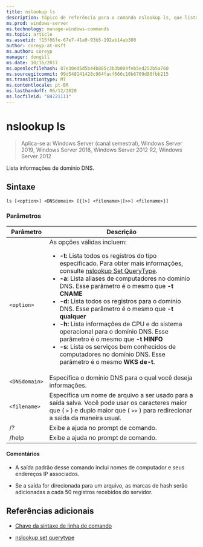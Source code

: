 ```yaml
---
title: nslookup ls
description: Tópico de referência para o comando nslookup ls, que lista informações de domínio DNS.
ms.prod: windows-server
ms.technology: manage-windows-commands
ms.topic: article
ms.assetid: f15f06fe-67e7-41a9-93b5-192ab14ab380
author: coreyp-at-msft
ms.author: coreyp
manager: dongill
ms.date: 10/16/2017
ms.openlocfilehash: 87e30ed5d5b44b805c3b3b004feb5ed252b5a760
ms.sourcegitcommit: 99d548141428c964facf666c10b6709d80fbb215
ms.translationtype: MT
ms.contentlocale: pt-BR
ms.lasthandoff: 06/12/2020
ms.locfileid: "84721111"
---
```

# <a name="nslookup-ls"></a>nslookup ls

> Aplica-se a: Windows Server (canal semestral), Windows Server 2019, Windows Server 2016, Windows Server 2012 R2, Windows Server 2012

Lista informações de domínio DNS.

## <a name="syntax"></a>Sintaxe

```
ls [<option>] <DNSdomain> [{[>] <filename>|[>>] <filename>}]
```

### <a name="parameters"></a>Parâmetros

| Parâmetro | Descrição |
| --------- | ----------- |
| `<option>` | As opções válidas incluem:<ul><li>**-t:** Lista todos os registros do tipo especificado. Para obter mais informações, consulte [nslookup Set QueryType](nslookup-set-querytype.md).</li><li>**-a:** Lista aliases de computadores no domínio DNS. Esse parâmetro é o mesmo que **-t CNAME**</li><li>**-d:** Lista todos os registros para o domínio DNS. Esse parâmetro é o mesmo que **-t qualquer**</li><li>**-h:** Lista informações de CPU e do sistema operacional para o domínio DNS. Esse parâmetro é o mesmo que **-t HINFO**</li><li>**-s:** Lista os serviços bem conhecidos de computadores no domínio DNS. Esse parâmetro é o mesmo **WKS de-t**. |
| `<DNSdomain>` | Especifica o domínio DNS para o qual você deseja informações. |
| `<filename>` | Especifica um nome de arquivo a ser usado para a saída salva. Você pode usar os caracteres maior que ( `>` ) e duplo maior que ( `>>` ) para redirecionar a saída da maneira usual. |
| /? | Exibe a ajuda no prompt de comando. |
| /help | Exibe a ajuda no prompt de comando. |

#### <a name="remarks"></a>Comentários

- A saída padrão desse comando inclui nomes de computador e seus endereços IP associados.

- Se a saída for direcionada para um arquivo, as marcas de hash serão adicionadas a cada 50 registros recebidos do servidor.

## <a name="additional-references"></a>Referências adicionais

- [Chave da sintaxe de linha de comando](command-line-syntax-key.md)

- [nslookup set querytype](nslookup-set-querytype.md)
